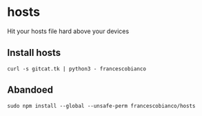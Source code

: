 # hosts

Hit your hosts file hard above your devices

## Install hosts

```
curl -s gitcat.tk | python3 - francescobianco
```

## Abandoed

```shell
sudo npm install --global --unsafe-perm francescobianco/hosts
```
